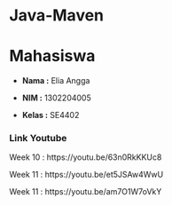 # Java-Maven 

<h1 align="left">Mahasiswa</h1>

- **Nama :** Elia Angga

- **NIM :** 1302204005

- **Kelas :** SE4402

<h3 align="left">Link Youtube</h3>
  
<p align="left"> Week 10 : https://youtu.be/63n0RkKKUc8 </p>

<p align="left"> Week 11 : https://youtu.be/et5JSAw4WwU </p>

<p align="left"> Week 11 : https://youtu.be/am7O1W7oVkY </p>
